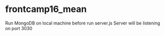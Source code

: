 # frontcamp16_mean
Run MongoDB on local machine before run server.js
Server will be listening on port 3030
